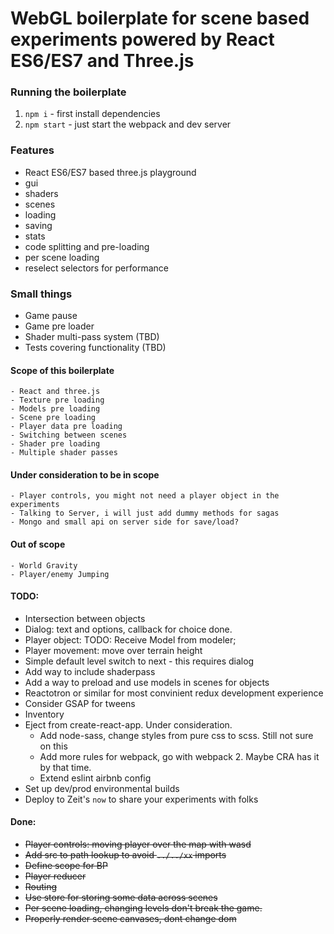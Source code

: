 # WebGL boilerplate for scene based experiments powered by React ES6/ES7 and Three.js 

### Running the boilerplate
1) `npm i` - first install dependencies  
2) `npm start` - just start the webpack and dev server

### Features
- React ES6/ES7 based three.js playground
- gui
- shaders
- scenes
- loading
- saving
- stats
- code splitting and pre-loading
- per scene loading
- reselect selectors for performance

### Small things
- Game pause
- Game pre loader
- Shader multi-pass system (TBD)
- Tests covering functionality (TBD)

#### Scope of this boilerplate
    - React and three.js
    - Texture pre loading
    - Models pre loading
    - Scene pre loading
    - Player data pre loading
    - Switching between scenes
    - Shader pre loading
    - Multiple shader passes

#### Under consideration to be in scope
    - Player controls, you might not need a player object in the experiments
    - Talking to Server, i will just add dummy methods for sagas
    - Mongo and small api on server side for save/load?

#### Out of scope
    - World Gravity
    - Player/enemy Jumping

#### TODO:
- Intersection between objects
- Dialog: text and options, callback for choice done.
- Player object: TODO: Receive Model from modeler;
- Player movement: move over terrain height
- Simple default level switch to next - this requires dialog
- Add way to include shaderpass
- Add a way to preload and use models in scenes for objects
- Reactotron or similar for most convinient redux development experience
- Consider GSAP for tweens
- Inventory
- Eject from create-react-app. Under consideration.
  - Add node-sass, change styles from pure css to scss. Still not sure on this
  - Add more rules for webpack, go with webpack 2. Maybe CRA has it by that time.
  - Extend eslint airbnb config
- Set up dev/prod environmental builds
- Deploy to Zeit's `now` to share your experiments with folks

#### Done:
- ~~Player controls: moving player over the map with wasd~~
- ~~Add src to path lookup to avoid `../../xx` imports~~
- ~~Define scope for BP~~
- ~~Player reducer~~
- ~~Routing~~
- ~~Use store for storing some data across scenes~~
- ~~Per scene loading, changing levels don't break the game.~~
- ~~Properly render scene canvases, dont change dom~~